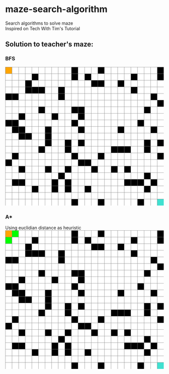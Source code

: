 # maze-search-algorithm
Search algorithms to solve maze  
Inspired on Tech With Tim's Tutorial

## Solution to teacher's maze:
### BFS
![](./gif/solution.gif)
### A*
Using euclidian distance as heuristic
![](./gif/solution_astar.gif)